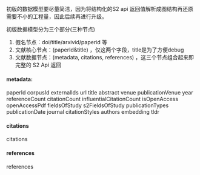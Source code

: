 初版的数据模型要尽量简洁，因为将结构化的S2 api 返回值解析成图结构再还原需要不小的工程量，因此后续再进行升级。

初版数据模型分为三个部分(三种节点)
1. 假名节点：doi/title/arxivid/paperid 等
2. 文献核心节点：(paperId&title) ，仅这两个字段，title是为了方便debug
3. 文献数据节点：(metadata, citations, references) ，这三个节点组合起来即完整的 S2 Api 返回


#### metadata: 
paperId
corpusId
externalIds
url
title
abstract
venue
publicationVenue
year
referenceCount
citationCount
influentialCitationCount
isOpenAccess
openAccessPdf
fieldsOfStudy
s2FieldsOfStudy
publicationTypes
publicationDate
journal
citationStyles
authors
embedding
tldr

#### citations
citations

#### references
references
